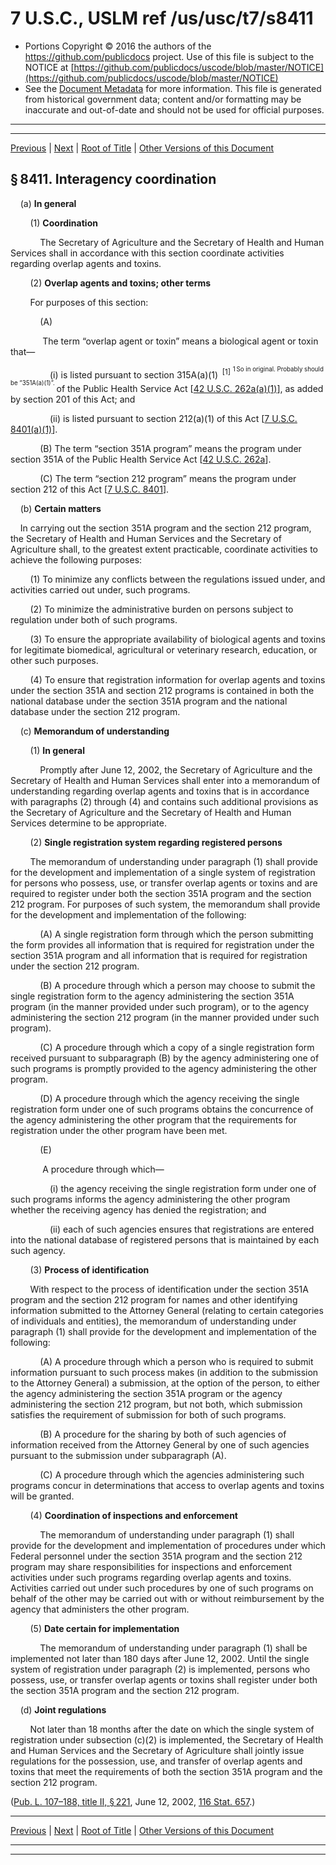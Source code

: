 ---
---

# 7 U.S.C., USLM ref /us/usc/t7/s8411

* Portions Copyright © 2016 the authors of the https://github.com/publicdocs project.
  Use of this file is subject to the NOTICE at [https://github.com/publicdocs/uscode/blob/master/NOTICE](https://github.com/publicdocs/uscode/blob/master/NOTICE)
* See the [Document Metadata](././../../../../..//README.md) for more information.
  This file is generated from historical government data; content and/or formatting may be inaccurate and out-of-date and should not be used for official purposes.

----------
----------

[Previous](./../../../../..//us/usc/t7/ch110/schII/m__us_usc_t7_ch110_schII.md) | [Next](./../../../../..//us/usc/t7/ch111/m__us_usc_t7_ch111.md) | [Root of Title](./../../../../../) | [Other Versions of this Document](https://publicdocs.github.io/go/links?ns=uslm&ref=%2Fus%2Fusc%2Ft7%2Fs8411)

## § 8411. Interagency coordination

    (a) __In general__ 

        (1) __Coordination__ 

            The Secretary of Agriculture and the Secretary of Health and Human Services shall in accordance with this section coordinate activities regarding overlap agents and toxins.

        (2) __Overlap agents and toxins; other terms__ 

        For purposes of this section:

            (A)

             The term “overlap agent or toxin” means a biological agent or toxin that—

                (i) is listed pursuant to section 315A(a)(1)  <sup>\[1\]</sup>  <sup><sup> 1 So in original. Probably should be “351A(a)(1)”. </sup></sup>  of the Public Health Service Act \[[42 U.S.C. 262a(a)(1)][/us/usc/t42/s262a/a/1]\], as added by section 201 of this Act; and

                (ii) is listed pursuant to section 212(a)(1) of this Act \[[7 U.S.C. 8401(a)(1)][/us/usc/t7/s8401/a/1]\].

            (B) The term “section 351A program” means the program under section 351A of the Public Health Service Act \[[42 U.S.C. 262a][/us/usc/t42/s262a]\].

            (C) The term “section 212 program” means the program under section 212 of this Act \[[7 U.S.C. 8401][/us/usc/t7/s8401]\].

    (b) __Certain matters__ 

    In carrying out the section 351A program and the section 212 program, the Secretary of Health and Human Services and the Secretary of Agriculture shall, to the greatest extent practicable, coordinate activities to achieve the following purposes:

        (1) To minimize any conflicts between the regulations issued under, and activities carried out under, such programs.

        (2) To minimize the administrative burden on persons subject to regulation under both of such programs.

        (3) To ensure the appropriate availability of biological agents and toxins for legitimate biomedical, agricultural or veterinary research, education, or other such purposes.

        (4) To ensure that registration information for overlap agents and toxins under the section 351A and section 212 programs is contained in both the national database under the section 351A program and the national database under the section 212 program.

    (c) __Memorandum of understanding__ 

        (1) __In general__ 

            Promptly after June 12, 2002, the Secretary of Agriculture and the Secretary of Health and Human Services shall enter into a memorandum of understanding regarding overlap agents and toxins that is in accordance with paragraphs (2) through (4) and contains such additional provisions as the Secretary of Agriculture and the Secretary of Health and Human Services determine to be appropriate.

        (2) __Single registration system regarding registered persons__ 

        The memorandum of understanding under paragraph (1) shall provide for the development and implementation of a single system of registration for persons who possess, use, or transfer overlap agents or toxins and are required to register under both the section 351A program and the section 212 program. For purposes of such system, the memorandum shall provide for the development and implementation of the following:

            (A) A single registration form through which the person submitting the form provides all information that is required for registration under the section 351A program and all information that is required for registration under the section 212 program.

            (B) A procedure through which a person may choose to submit the single registration form to the agency administering the section 351A program (in the manner provided under such program), or to the agency administering the section 212 program (in the manner provided under such program).

            (C) A procedure through which a copy of a single registration form received pursuant to subparagraph (B) by the agency administering one of such programs is promptly provided to the agency administering the other program.

            (D) A procedure through which the agency receiving the single registration form under one of such programs obtains the concurrence of the agency administering the other program that the requirements for registration under the other program have been met.

            (E)

             A procedure through which—

                (i) the agency receiving the single registration form under one of such programs informs the agency administering the other program whether the receiving agency has denied the registration; and

                (ii) each of such agencies ensures that registrations are entered into the national database of registered persons that is maintained by each such agency.

        (3) __Process of identification__ 

        With respect to the process of identification under the section 351A program and the section 212 program for names and other identifying information submitted to the Attorney General (relating to certain categories of individuals and entities), the memorandum of understanding under paragraph (1) shall provide for the development and implementation of the following:

            (A) A procedure through which a person who is required to submit information pursuant to such process makes (in addition to the submission to the Attorney General) a submission, at the option of the person, to either the agency administering the section 351A program or the agency administering the section 212 program, but not both, which submission satisfies the requirement of submission for both of such programs.

            (B) A procedure for the sharing by both of such agencies of information received from the Attorney General by one of such agencies pursuant to the submission under subparagraph (A).

            (C) A procedure through which the agencies administering such programs concur in determinations that access to overlap agents and toxins will be granted.

        (4) __Coordination of inspections and enforcement__ 

            The memorandum of understanding under paragraph (1) shall provide for the development and implementation of procedures under which Federal personnel under the section 351A program and the section 212 program may share responsibilities for inspections and enforcement activities under such programs regarding overlap agents and toxins. Activities carried out under such procedures by one of such programs on behalf of the other may be carried out with or without reimbursement by the agency that administers the other program.

        (5) __Date certain for implementation__ 

            The memorandum of understanding under paragraph (1) shall be implemented not later than 180 days after June 12, 2002. Until the single system of registration under paragraph (2) is implemented, persons who possess, use, or transfer overlap agents or toxins shall register under both the section 351A program and the section 212 program.

    (d) __Joint regulations__ 

        Not later than 18 months after the date on which the single system of registration under subsection (c)(2) is implemented, the Secretary of Health and Human Services and the Secretary of Agriculture shall jointly issue regulations for the possession, use, and transfer of overlap agents and toxins that meet the requirements of both the section 351A program and the section 212 program.

([Pub. L. 107–188, title II, § 221][/us/pl/107/188/s221], June 12, 2002, [116 Stat. 657][/us/stat/116/657].)

----------

[Previous](./../../../../..//us/usc/t7/ch110/schII/m__us_usc_t7_ch110_schII.md) | [Next](./../../../../..//us/usc/t7/ch111/m__us_usc_t7_ch111.md) | [Root of Title](./../../../../../) | [Other Versions of this Document](https://publicdocs.github.io/go/links?ns=uslm&ref=%2Fus%2Fusc%2Ft7%2Fs8411)

----------
----------

[/us/usc/t42/s262a/a/1]: https://publicdocs.github.io/go/links?ns=uslm&ref=%2Fus%2Fusc%2Ft42%2Fs262a%2Fa%2F1
[/us/usc/t7/s8401/a/1]: https://publicdocs.github.io/go/links?ns=uslm&ref=%2Fus%2Fusc%2Ft7%2Fs8401%2Fa%2F1
[/us/usc/t42/s262a]: https://publicdocs.github.io/go/links?ns=uslm&ref=%2Fus%2Fusc%2Ft42%2Fs262a
[/us/usc/t7/s8401]: https://publicdocs.github.io/go/links?ns=uslm&ref=%2Fus%2Fusc%2Ft7%2Fs8401
[/us/pl/107/188/s221]: https://publicdocs.github.io/go/links?ns=uslm&ref=%2Fus%2Fpl%2F107%2F188%2Fs221
[/us/stat/116/657]: https://publicdocs.github.io/go/links?ns=uslm&ref=%2Fus%2Fstat%2F116%2F657


